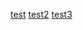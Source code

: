 [test](https://xlafon.github.io/Carto/)
[test2](https://xlafon.github.io/Carto/carto_velo.html)
[test3](https://xlafon.github.io/Carto/cartovelo2.html)
